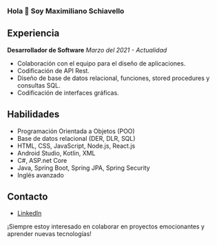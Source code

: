 ### Hola 👋 Soy Maximiliano Schiavello

## Experiencia

**Desarrollador de Software**
*Marzo del 2021 - Actualidad*

- Colaboración con el equipo para el diseño de aplicaciones.
- Codificación de API Rest.
- Diseño de base de datos relacional, funciones, stored procedures y consultas SQL.
- Codificación de interfaces gráficas.

## Habilidades

- Programación Orientada a Objetos (POO)
- Base de datos relacional (DER, DLR, SQL)
- HTML, CSS, JavaScript, Node.js, React.js
- Android Studio, Kotlin, XML
- C#, ASP.net Core
- Java, Spring Boot, Spring JPA, Spring Security
- Inglés avanzado

## Contacto

- [LinkedIn](https://www.linkedin.com/in/maximiliano-schiavello/)

¡Siempre estoy interesado en colaborar en proyectos emocionantes y aprender nuevas tecnologías!

